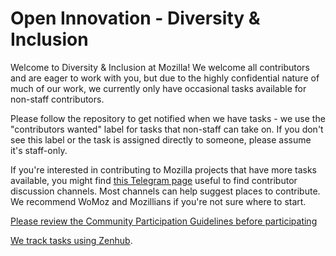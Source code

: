 # Open Innovation - Diversity & Inclusion

Welcome to Diversity & Inclusion at Mozilla! We welcome all contributors and are eager to work with you, but due to the highly confidential nature of much of our work, we currently only have occasional tasks available for non-staff contributors. 

Please follow the repository to get notified when we have tasks - we use the "contributors wanted" label for tasks that non-staff can take on. If you don't see this label or the task is assigned directly to someone, please assume it's staff-only.

If you're interested in contributing to Mozilla projects that have more tasks available, you might find [this Telegram page](https://wiki.mozilla.org/Telegram) useful to find contributor discussion channels. Most channels can help suggest places to contribute. We recommend WoMoz and Mozillians if you're not sure where to start.

[Please review the Community Participation Guidelines before participating](https://www.mozilla.org/en-US/about/governance/policies/participation/)   

[We track tasks using Zenhub](https://app.zenhub.com/workspace/o/mozilla/diversity/boards?repos=77927559).


